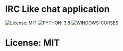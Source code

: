 # IRC Like chat application 
[![License: MIT](https://img.shields.io/github/license/matespinda01/Chat?style=for-the-badge)](https://opensource.org/licenses/MIT)
[![PYTHON: 3.8](https://img.shields.io/pypi/pyversions/latest?style=for-the-badge)](https://www.python.org/)
![WINDOWS-CURSES](https://img.shields.io/badge/WINDOWS--CURSES-2.1.0-red?style=for-the-badge&logo=appveyor)

# 
# 
# 

# License: MIT
